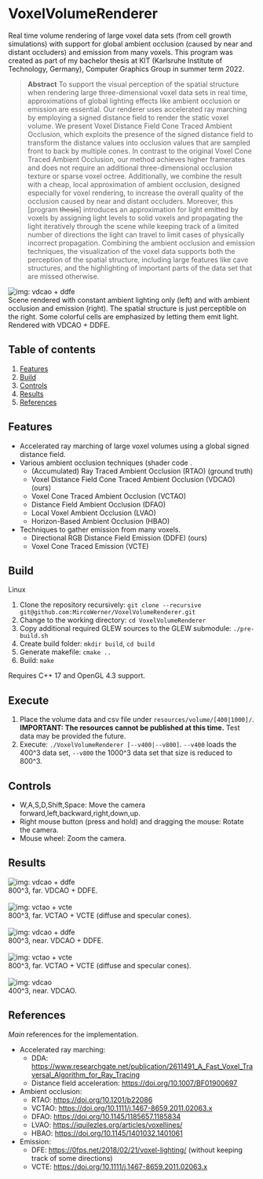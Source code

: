 # VoxelVolumeRenderer

Real time volume rendering of large voxel data sets (from cell growth simulations) with support for global ambient occlusion (caused by near and distant occluders) and emission from many voxels.
This program was created as part of my bachelor thesis at KIT (Karlsruhe Institute of Technology, Germany), Computer Graphics Group in summer term 2022.

> **Abstract**
> To support the visual perception of the spatial structure when rendering large three-dimensional voxel data sets in real time, approximations of global lighting effects like ambient occlusion or emission are essential. 
> Our renderer uses accelerated ray marching by employing a signed distance field to render the static voxel volume. 
> We present Voxel Distance Field Cone Traced Ambient Occlusion, which exploits the presence of the signed distance field to transform the distance values into occlusion values that are sampled front to back by multiple cones. 
> In contrast to the original Voxel Cone Traced Ambient Occlusion, our method achieves higher framerates and does not require an additional three-dimensional occlusion texture or sparse voxel octree. 
> Additionally, we combine the result with a cheap, local approximation of ambient occlusion, designed especially for voxel rendering, to increase the overall quality of the occlusion caused by near and distant occluders. 
> Moreover, this [program ~~thesis~~] introduces an approximation for light emitted by voxels by assigning light levels to solid voxels and propagating the light iteratively through the scene while keeping track of a limited number of directions the light can travel to limit cases of physically incorrect propagation. 
> Combining the ambient occlusion and emission techniques, the visualization of the voxel data supports both the perception of the spatial structure, including large features like cave structures, and the highlighting of important parts of the data set that are missed otherwise.

<img src="https://user-images.githubusercontent.com/34870366/186930969-4989a5b9-4331-4419-a861-d9c49266fd6f.jpg" alt="img: vdcao + ddfe" style="max-width: 960px; max-height: 960px">
<br />
Scene rendered with constant ambient lighting only (left) and with ambient occlusion and emission (right). The spatial structure is just perceptible on the right. Some colorful cells are emphasized by letting them emit light. Rendered with VDCAO + DDFE.

## Table of contents
1. [ Features ](#features)
2. [ Build ](#build)
3. [ Controls ](#controls)
4. [ Results ](#results)
5. [ References ](#references)

<a name="features"></a>
## Features
- Accelerated ray marching of large voxel volumes using a global signed distance field.
- Various ambient occlusion techniques (shader code .
    * (Accumulated) Ray Traced Ambient Occlusion (RTAO) (ground truth)
    * Voxel Distance Field Cone Traced Ambient Occlusion (VDCAO) (ours)
    * Voxel Cone Traced Ambient Occlusion (VCTAO)
    * Distance Field Ambient Occlusion (DFAO)
    * Local Voxel Ambient Occlusion (LVAO)
    * Horizon-Based Ambient Occlusion (HBAO)
- Techniques to gather emission from many voxels.
    * Directional RGB Distance Field Emission (DDFE) (ours)
    * Voxel Cone Traced Emission (VCTE)

<a name="build"></a>
## Build
Linux
1. Clone the repository recursively: `git clone --recursive git@github.com:MircoWerner/VoxelVolumeRenderer.git`
2. Change to the working directory: `cd VoxelVolumeRenderer`
3. Copy additional required GLEW sources to the GLEW submodule: `./pre-build.sh`
4. Create build folder: `mkdir build`, `cd build`
5. Generate makefile: `cmake ..`
6. Build: `make`

Requires C++ 17 and OpenGL 4.3 support.

<a name="execute"></a>
## Execute
1. Place the volume data and csv file under `resources/volume/[400|1000]/`. **IMPORTANT: The resources cannot be published at this time.** Test data may be provided the future.
2. Execute: `./VoxelVolumeRenderer [--v400|--v800]`. `--v400` loads the 400^3 data set, `--v800` the 1000^3 data set that size is reduced to 800^3.

<a name="controls"></a>
## Controls
- W,A,S,D,Shift,Space: Move the camera forward,left,backward,right,down,up.
- Right mouse button (press and hold) and dragging the mouse: Rotate the camera.
- Mouse wheel: Zoom the camera.

<a name="results"></a>
## Results
<img src="https://user-images.githubusercontent.com/34870366/186929418-12478344-2444-4173-bbe4-e0d33427cdcb.jpg" alt="img: vdcao + ddfe">
<br> 800^3, far. VDCAO + DDFE.
<br>
<br>
<img src="https://user-images.githubusercontent.com/34870366/186929383-ae2201dd-0f70-4ab2-88f0-095490e551d2.jpg" alt="img: vctao + vcte">
<br> 800^3, far. VCTAO + VCTE (diffuse and specular cones).
<br>
<br>
<img src="https://user-images.githubusercontent.com/34870366/186929443-fe8538c0-0a36-4455-82c6-ea4a99ba7596.jpg" alt="img: vdcao + ddfe">
<br> 800^3, near. VDCAO + DDFE.
<br>
<br>
<img src="https://user-images.githubusercontent.com/34870366/186929432-56d66ce9-30c6-417e-947a-202e16abf148.jpg" alt="img: vctao + vcte">
<br> 800^3, far. VCTAO + VCTE (diffuse and specular cones).
<br>
<br>
<img src="https://user-images.githubusercontent.com/34870366/186929511-9e9f5230-b3d0-46c3-b962-00a5d4748d86.jpg" alt="img: vdcao">
<br> 400^3, near. VDCAO.


<a name="references"></a>
## References
*Main* references for the implementation.
- Accelerated ray marching: 
  - DDA: https://www.researchgate.net/publication/2611491_A_Fast_Voxel_Traversal_Algorithm_for_Ray_Tracing
  - Distance field acceleration: https://doi.org/10.1007/BF01900697
- Ambient occlusion:
    - RTAO: https://doi.org/10.1201/b22086
    - VCTAO: https://doi.org/10.1111/j.1467-8659.2011.02063.x
    - DFAO: https://doi.org/10.1145/1185657.1185834
    - LVAO: https://iquilezles.org/articles/voxellines/
    - HBAO: https://doi.org/10.1145/1401032.1401061
- Emission:
    - DFE: https://0fps.net/2018/02/21/voxel-lighting/ (without keeping track of some directions)
    - VCTE: https://doi.org/10.1111/j.1467-8659.2011.02063.x